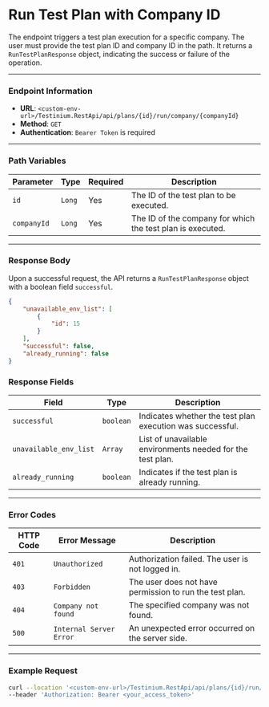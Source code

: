 # Run Test Plan with Company ID

The endpoint triggers a test plan execution for a specific company. The user must provide the test plan ID and company ID in the path. It returns a `RunTestPlanResponse` object, indicating the success or failure of the operation.

***

### Endpoint Information

* **URL**: `<custom-env-url>/Testinium.RestApi/api/plans/{id}/run/company/{companyId}`
* **Method**: `GET`
* **Authentication**: `Bearer Token` is required

***

### Path Variables

| Parameter   | Type   | Required | Description                                                |
| ----------- | ------ | -------- | ---------------------------------------------------------- |
| `id`        | `Long` | Yes      | The ID of the test plan to be executed.                    |
| `companyId` | `Long` | Yes      | The ID of the company for which the test plan is executed. |

***

### Response Body

Upon a successful request, the API returns a `RunTestPlanResponse` object with a boolean field `successful`.

```json
{
    "unavailable_env_list": [
        {
            "id": 15
        }
    ],
    "successful": false,
    "already_running": false
}
```

### Response Fields

| Field                  | Type      | Description                                                |
| ---------------------- | --------- | ---------------------------------------------------------- |
| `successful`           | `boolean` | Indicates whether the test plan execution was successful.  |
| `unavailable_env_list` | `Array`   | List of unavailable environments needed for the test plan. |
| `already_running`      | `boolean` | Indicates if the test plan is already running.             |

***

### Error Codes

| HTTP Code | Error Message           | Description                                             |
| --------- | ----------------------- | ------------------------------------------------------- |
| `401`     | `Unauthorized`          | Authorization failed. The user is not logged in.        |
| `403`     | `Forbidden`             | The user does not have permission to run the test plan. |
| `404`     | `Company not found`     | The specified company was not found.                    |
| `500`     | `Internal Server Error` | An unexpected error occurred on the server side.        |

***

### Example Request

```bash
curl --location '<custom-env-url>/Testinium.RestApi/api/plans/{id}/run/company/{companyId}' \
--header 'Authorization: Bearer <your_access_token>'
```
